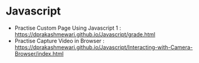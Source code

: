 # Javascript
-  Practise Custom Page Using Javascript 1 : https://dprakashmewari.github.io/Javascript/grade.html
-  Practise Capture Video in Browser :  https://dprakashmewari.github.io/Javascript/Interacting-with-Camera-Browser/index.html
